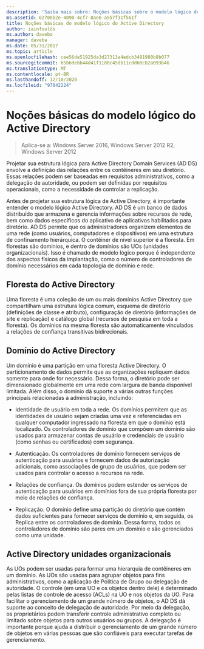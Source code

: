 ```yaml
---
description: 'Saiba mais sobre: Noções básicas sobre o modelo lógico de Active Directory'
ms.assetid: 62708b2e-4090-4cf7-8ae6-a557f31f561f
title: Noções básicas do modelo lógico do Active Directory
author: iainfoulds
ms.author: daveba
manager: daveba
ms.date: 05/31/2017
ms.topic: article
ms.openlocfilehash: cee56de51925da3d27313a4edcb3481980b8b077
ms.sourcegitcommit: 65b6de6b44d41f1180c45db11cdd60cb2a093b46
ms.translationtype: MT
ms.contentlocale: pt-BR
ms.lasthandoff: 12/10/2020
ms.locfileid: "97042224"
---
```

# <a name="understanding-the-active-directory-logical-model"></a>Noções básicas do modelo lógico do Active Directory

>Aplica-se a: Windows Server 2016, Windows Server 2012 R2, Windows Server 2012

Projetar sua estrutura lógica para Active Directory Domain Services (AD DS) envolve a definição das relações entre os contêineres em seu diretório. Essas relações podem ser baseadas em requisitos administrativos, como a delegação de autoridade, ou podem ser definidas por requisitos operacionais, como a necessidade de controlar a replicação.

Antes de projetar sua estrutura lógica de Active Directory, é importante entender o modelo lógico Active Directory. AD DS é um banco de dados distribuído que armazena e gerencia informações sobre recursos de rede, bem como dados específicos do aplicativo de aplicativos habilitados para diretório. AD DS permite que os administradores organizem elementos de uma rede (como usuários, computadores e dispositivos) em uma estrutura de confinamento hierárquica. O contêiner de nível superior é a floresta. Em florestas são domínios, e dentro de domínios são UOs (unidades organizacionais). Isso é chamado de modelo lógico porque é independente dos aspectos físicos da implantação, como o número de controladores de domínio necessários em cada topologia de domínio e rede.

## <a name="active-directory-forest"></a>Floresta do Active Directory
Uma floresta é uma coleção de um ou mais domínios Active Directory que compartilham uma estrutura lógica comum, esquema de diretório (definições de classe e atributo), configuração de diretório (informações de site e replicação) e catálogo global (recursos de pesquisa em toda a floresta). Os domínios na mesma floresta são automaticamente vinculados a relações de confiança transitivas bidirecionais.

## <a name="active-directory-domain"></a>Domínio do Active Directory
Um domínio é uma partição em uma floresta Active Directory. O particionamento de dados permite que as organizações repliquem dados somente para onde for necessário. Dessa forma, o diretório pode ser dimensionado globalmente em uma rede com largura de banda disponível limitada. Além disso, o domínio dá suporte a várias outras funções principais relacionadas à administração, incluindo:

-   Identidade de usuário em toda a rede. Os domínios permitem que as identidades de usuário sejam criadas uma vez e referenciadas em qualquer computador ingressado na floresta em que o domínio está localizado. Os controladores de domínio que compõem um domínio são usados para armazenar contas de usuário e credenciais de usuário (como senhas ou certificados) com segurança.

-   Autenticação. Os controladores de domínio fornecem serviços de autenticação para usuários e fornecem dados de autorização adicionais, como associações de grupo de usuários, que podem ser usados para controlar o acesso a recursos na rede.

-   Relações de confiança. Os domínios podem estender os serviços de autenticação para usuários em domínios fora de sua própria floresta por meio de relações de confiança.

-   Replicação. O domínio define uma partição do diretório que contém dados suficientes para fornecer serviços de domínio e, em seguida, os Replica entre os controladores de domínio. Dessa forma, todos os controladores de domínio são pares em um domínio e são gerenciados como uma unidade.

## <a name="active-directory-organizational-units"></a>Active Directory unidades organizacionais
As UOs podem ser usadas para formar uma hierarquia de contêineres em um domínio. As UOs são usadas para agrupar objetos para fins administrativos, como a aplicação de Política de Grupo ou delegação de autoridade. O controle (em uma UO e os objetos dentro dele) é determinado pelas listas de controle de acesso (ACLs) na UO e nos objetos da UO. Para facilitar o gerenciamento de um grande número de objetos, o AD DS dá suporte ao conceito de delegação de autoridade. Por meio da delegação, os proprietários podem transferir controle administrativo completo ou limitado sobre objetos para outros usuários ou grupos. A delegação é importante porque ajuda a distribuir o gerenciamento de um grande número de objetos em várias pessoas que são confiáveis para executar tarefas de gerenciamento.



